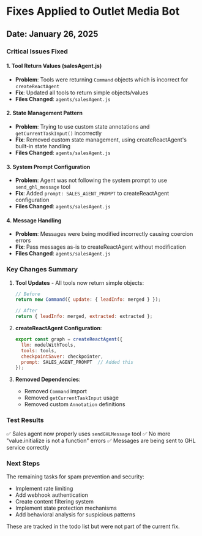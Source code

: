 # Fixes Applied to Outlet Media Bot

## Date: January 26, 2025

### Critical Issues Fixed

#### 1. **Tool Return Values (salesAgent.js)**
- **Problem**: Tools were returning `Command` objects which is incorrect for `createReactAgent`
- **Fix**: Updated all tools to return simple objects/values
- **Files Changed**: `agents/salesAgent.js`

#### 2. **State Management Pattern**
- **Problem**: Trying to use custom state annotations and `getCurrentTaskInput()` incorrectly
- **Fix**: Removed custom state management, using createReactAgent's built-in state handling
- **Files Changed**: `agents/salesAgent.js`

#### 3. **System Prompt Configuration**
- **Problem**: Agent was not following the system prompt to use `send_ghl_message` tool
- **Fix**: Added `prompt: SALES_AGENT_PROMPT` to createReactAgent configuration
- **Files Changed**: `agents/salesAgent.js`

#### 4. **Message Handling**
- **Problem**: Messages were being modified incorrectly causing coercion errors
- **Fix**: Pass messages as-is to createReactAgent without modification
- **Files Changed**: `agents/salesAgent.js`

### Key Changes Summary

1. **Tool Updates** - All tools now return simple objects:
   ```javascript
   // Before
   return new Command({ update: { leadInfo: merged } });
   
   // After
   return { leadInfo: merged, extracted: extracted };
   ```

2. **createReactAgent Configuration**:
   ```javascript
   export const graph = createReactAgent({
     llm: modelWithTools,
     tools: tools,
     checkpointSaver: checkpointer,
     prompt: SALES_AGENT_PROMPT  // Added this
   });
   ```

3. **Removed Dependencies**:
   - Removed `Command` import
   - Removed `getCurrentTaskInput` usage
   - Removed custom `Annotation` definitions

### Test Results

✅ Sales agent now properly uses `sendGHLMessage` tool
✅ No more "value.initialize is not a function" errors
✅ Messages are being sent to GHL service correctly

### Next Steps

The remaining tasks for spam prevention and security:
- Implement rate limiting
- Add webhook authentication
- Create content filtering system
- Implement state protection mechanisms
- Add behavioral analysis for suspicious patterns

These are tracked in the todo list but were not part of the current fix.